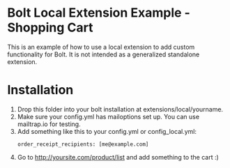 Bolt Local Extension Example - Shopping Cart
======================

This is an example of how to use a local extension to add custom functionality for Bolt. It is not intended as a generalized standalone extension.

Installation
============

  1. Drop this folder into your bolt installation at extensions/local/yourname.
  2. Make sure your config.yml has mailoptions set up. You can use mailtrap.io for testing.
  3. Add something like this to your config.yml or config_local.yml:
       ```
       order_receipt_recipients: [me@example.com]
       ```
  4. Go to http://yoursite.com/product/list and add something to the cart :)
